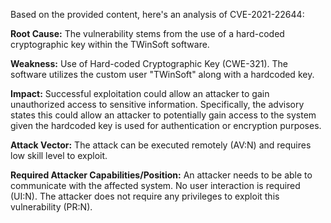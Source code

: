 Based on the provided content, here's an analysis of CVE-2021-22644:

**Root Cause:** The vulnerability stems from the use of a hard-coded cryptographic key within the TWinSoft software.

**Weakness:** Use of Hard-coded Cryptographic Key (CWE-321). The software utilizes the custom user "TWinSoft" along with a hardcoded key.

**Impact:** Successful exploitation could allow an attacker to gain unauthorized access to sensitive information. Specifically, the advisory states this could allow an attacker to potentially gain access to the system given the hardcoded key is used for authentication or encryption purposes.

**Attack Vector:** The attack can be executed remotely (AV:N) and requires low skill level to exploit.

**Required Attacker Capabilities/Position:** An attacker needs to be able to communicate with the affected system. No user interaction is required (UI:N). The attacker does not require any privileges to exploit this vulnerability (PR:N).
